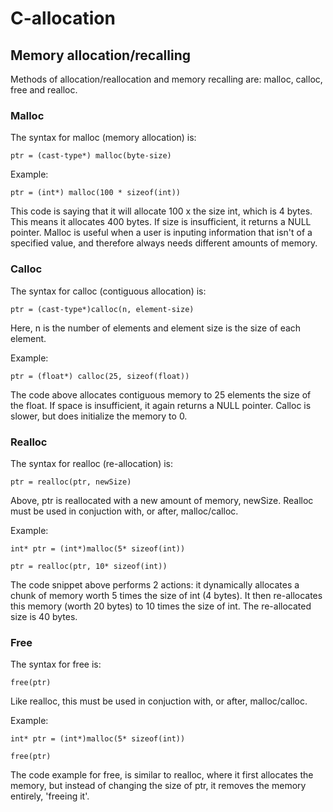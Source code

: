 # C-allocation

## Memory allocation/recalling
Methods of allocation/reallocation and memory recalling are: malloc, calloc, free and realloc.

### Malloc
The syntax for malloc (memory allocation) is:

```
ptr = (cast-type*) malloc(byte-size) 
```

Example:

```
ptr = (int*) malloc(100 * sizeof(int)) 
```

This code is saying that it will allocate 100 x the size int, which is 4 bytes. This means it allocates 400 bytes. If size is insufficient, it returns a NULL pointer. Malloc is useful when a user is inputing information that isn't of a specified value, and therefore always needs different amounts of memory.

### Calloc
The syntax for calloc (contiguous allocation) is:

```
ptr = (cast-type*)calloc(n, element-size)
```

Here, n is the number of elements and element size is the size of each element.

Example:

```
ptr = (float*) calloc(25, sizeof(float))
```

The code above allocates contiguous memory to 25 elements the size of the float. If space is insufficient, it again returns a NULL pointer. Calloc is slower, but does initialize the memory to 0.

### Realloc
The syntax for realloc (re-allocation) is:

```
ptr = realloc(ptr, newSize)
```

Above, ptr is reallocated with a new amount of memory, newSize. Realloc must be used in conjuction with, or after, malloc/calloc.

Example:

```
int* ptr = (int*)malloc(5* sizeof(int))

ptr = realloc(ptr, 10* sizeof(int))
```

The code snippet above performs 2 actions: it dynamically allocates a chunk of memory worth 5 times the size of int (4 bytes). It then re-allocates this memory (worth 20 bytes) to 10 times the size of int. The re-allocated size is 40 bytes.

### Free
The syntax for free is:

```
free(ptr)
```

Like realloc, this must be used in conjuction with, or after, malloc/calloc.

Example:

```
int* ptr = (int*)malloc(5* sizeof(int))

free(ptr)
```

The code example for free, is similar to realloc, where it first allocates the memory, but instead of changing the size of ptr, it removes the memory entirely, 'freeing it'.
